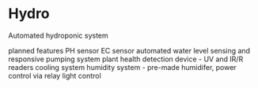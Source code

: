 # Hydro
Automated hydroponic system

planned features
PH sensor
EC sensor
automated water level sensing and responsive pumping system
plant health detection device - UV and IR/R readers
cooling system
humidity system - pre-made humidifer, power control via relay
light control
